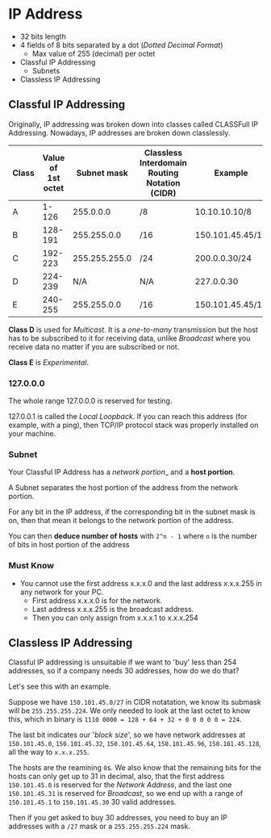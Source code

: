 # IP Address

* 32 bits length
* 4 fields of 8 bits separated by a dot (_Dotted Decimal Format_)
    * Max value of 255 (decimal) per octet
* Classful IP Addressing
    * Subnets
* Classless IP Addressing

## Classful IP Addressing

Originally, IP addressing was broken down into classes called CLASSFull IP Addressing. Nowadays, IP addresses are broken down classlessly.

| Class | Value of 1st octet |   Subnet mask   | Classless Interdomain Routing Notation (CIDR) |      Example     |
| ----- | ------------------ | --------------- | --------------------------------------------- | ---------------- |
|   A   |       1-126        | 255.0.0.0       | /8                                            | 10.10.10.10/8    |
|   B   |       128-191      | 255.255.0.0     | /16                                           | 150.101.45.45/16 |
|   C   |       192-223      | 255.255.255.0   | /24                                           | 200.0.0.30/24    |
|   D   |       224-239      | N/A             | N/A                                           | 227.0.0.30       |
|   E   |       240-255      | 255.255.0.0     | /16                                           | 150.101.45.45/16 |


__Class D__ is used for _Multicast_. It is a _one-to-many_ transmission but the host has to be subscribed to it for receiving data, unlike _Broadcast_ where you receive data no matter if you are subscribed or not.

__Class E__ is _Experimental_.

### 127.0.0.0

The whole range 127.0.0.0 is reserved for testing.

127.0.0.1 is called the _Local Loopback_. If you can reach this address (for example, with a ping), then TCP/IP protocol stack was properly installed on your machine.

### Subnet

Your Classful IP Address has a _network portion__ and a __host portion__.

A Subnet separates the host portion of the address from the network portion.

For any bit in the IP address, if the corresponding bit in the subnet mask is on, then that mean it belongs to the network portion of the address.

You can then __deduce number of hosts__ with `2^n - 1` where `n` is the number of bits in host portion of the address

### Must Know

* You cannot use the first address x.x.x.0 and the last address x.x.x.255 in any network for your PC.
    * First address x.x.x.0 is for the network.
    * Last address x.x.x.255 is the broadcast address.
    * Then you can only assign from x.x.x.1 to x.x.x.254

## Classless IP Addressing

Classful IP addressing is unsuitable if we want to 'buy' less than 254 addresses, so if a company needs 30 addresses, how do we do that?

Let's see this with an example.

Suppose we have `150.101.45.0/27` in CIDR notatation, we know its submask will be `255.255.255.224`. We only needed to look at the last octet to know this, which in binary is `1110 0000 = 128 + 64 + 32 + 0 0 0 0 0 = 224`.

The last bit indicates our '_block size_', so we have network addresses at `150.101.45.0`, `150.101.45.32`, `150.101.45.64`, `150.101.45.96`, `150.101.45.128`, all the way to `x.x.x.255`.

The hosts are the reamining `0`s. We also know that the remaining bits for the hosts can only get up to 31 in decimal, also, that the first address `150.101.45.0` is reserved for the _Network Address_, and the last one `150.101.45.31` is reserved for _Broadcast_, so we end up with a range of `150.101.45.1` to `150.101.45.30` 30 valid addresses.

Then if you get asked to buy 30 addresses, you need to buy an IP addresses with a `/27` mask or a `255.255.255.224` mask.
